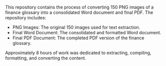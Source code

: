 This repository contains the process of converting 150 PNG images of a finance glossary into a consolidated Word document and final PDF. The repository includes:

- PNG Images: The original 150 images used for text extraction.
- Final Word Document: The consolidated and formatted Word document.
- Final PDF Document: The completed PDF version of the finance glossary.

Approximately 8 hours of work was dedicated to extracting, compiling, formatting, and converting the content.
